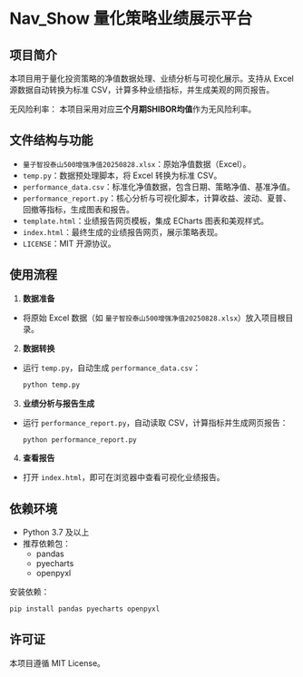
# Nav_Show 量化策略业绩展示平台

## 项目简介

本项目用于量化投资策略的净值数据处理、业绩分析与可视化展示。支持从 Excel 源数据自动转换为标准 CSV，计算多种业绩指标，并生成美观的网页报告。

无风险利率： 本项目采用对应**三个月期SHIBOR均值**作为无风险利率。

## 文件结构与功能

- `量子智投泰山500增强净值20250828.xlsx`：原始净值数据（Excel）。
- `temp.py`：数据预处理脚本，将 Excel 转换为标准 CSV。
- `performance_data.csv`：标准化净值数据，包含日期、策略净值、基准净值。
- `performance_report.py`：核心分析与可视化脚本，计算收益、波动、夏普、回撤等指标，生成图表和报告。
- `template.html`：业绩报告网页模板，集成 ECharts 图表和美观样式。
- `index.html`：最终生成的业绩报告网页，展示策略表现。
- `LICENSE`：MIT 开源协议。

## 使用流程

1. **数据准备**
  - 将原始 Excel 数据（如 `量子智投泰山500增强净值20250828.xlsx`）放入项目根目录。
2. **数据转换**
  - 运行 `temp.py`，自动生成 `performance_data.csv`：

    ```bash
    python temp.py
    ```

3. **业绩分析与报告生成**
  - 运行 `performance_report.py`，自动读取 CSV，计算指标并生成网页报告：

    ```bash
    python performance_report.py
    ```

4. **查看报告**
  - 打开 `index.html`，即可在浏览器中查看可视化业绩报告。

## 依赖环境

- Python 3.7 及以上
- 推荐依赖包：
  - pandas
  - pyecharts
  - openpyxl

安装依赖：

```bash
pip install pandas pyecharts openpyxl
```

## 许可证

本项目遵循 MIT License。
